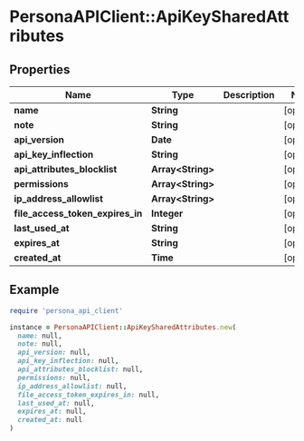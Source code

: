 # PersonaAPIClient::ApiKeySharedAttributes

## Properties

| Name | Type | Description | Notes |
| ---- | ---- | ----------- | ----- |
| **name** | **String** |  | [optional] |
| **note** | **String** |  | [optional] |
| **api_version** | **Date** |  | [optional] |
| **api_key_inflection** | **String** |  | [optional] |
| **api_attributes_blocklist** | **Array&lt;String&gt;** |  | [optional] |
| **permissions** | **Array&lt;String&gt;** |  | [optional] |
| **ip_address_allowlist** | **Array&lt;String&gt;** |  | [optional] |
| **file_access_token_expires_in** | **Integer** |  | [optional] |
| **last_used_at** | **String** |  | [optional] |
| **expires_at** | **String** |  | [optional] |
| **created_at** | **Time** |  | [optional] |

## Example

```ruby
require 'persona_api_client'

instance = PersonaAPIClient::ApiKeySharedAttributes.new(
  name: null,
  note: null,
  api_version: null,
  api_key_inflection: null,
  api_attributes_blocklist: null,
  permissions: null,
  ip_address_allowlist: null,
  file_access_token_expires_in: null,
  last_used_at: null,
  expires_at: null,
  created_at: null
)
```

